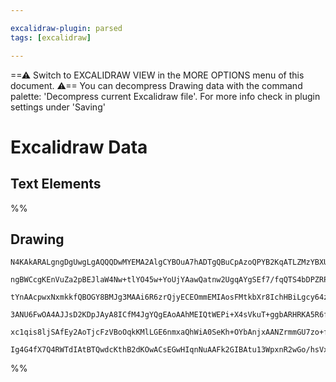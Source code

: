 ```yaml
---

excalidraw-plugin: parsed
tags: [excalidraw]

---
```

==⚠  Switch to EXCALIDRAW VIEW in the MORE OPTIONS menu of this document. ⚠== You can decompress Drawing data with the command palette: 'Decompress current Excalidraw file'. For more info check in plugin settings under 'Saving'


# Excalidraw Data
## Text Elements
%%
## Drawing
```compressed-json
N4KAkARALgngDgUwgLgAQQQDwMYEMA2AlgCYBOuA7hADTgQBuCpAzoQPYB2KqATLZMzYBXUtiRoIACyhQ4zZAHoFAc0JRJQgEYA6bGwC2CgF7N6hbEcK4OCtptbErHALRY8RMpWdx8Q1TdIEfARcZgRmBShcZQUebTiARgBmGjoghH0EDihmbgBtcDBQMBKIEm4IZQBlAGEAQSTJTQB2VJLIWEQKqCwoNtLMbmcAFh5m/lKYIYSANgAGbWSeAA4E

ngBWCcgKEnVuZa2pBEJlaW4Nw+tlYO45w+YoUjYAawQatnw2UgqAYgSEf7/fqQTS4bDPZRPIQcYjvT7fCSPazMOC4QLZYEQABmhHw+CqsBuEkEHkxDyerwA6rtJOd7o8XggCTAiegSeVDlDThxwrk0AlDmxUdg1FN+XM7oVIJDhHAAJLEPmoPIAXUOWPImQV3A4Qjxh0IMKwFVwc0xUJhPOYSt1+qlEDCCGI3ASs2GCTmMwSy3G9sYLHYXDQSUO/

tYnAAcpwxNxmkkfQBOGY8BMJg3MAAi6R6zrQjyECEOmmEMIAosFMtkbXr8IchHBiLgcy64zw5st1jNmjwkgk0/aiBxnjqa4dPuCndwsQQwocepg+hJzZQACq9CqYrGcKBVQhGcS8SXtbHbgBiuH0uLFqE29vnUDqRGUQfQwSxfVDTCg5gIj5OL+gIVMT0bJcENJhtTQW1a3tL4TkNAg1wXDdLiEKA2AAJXCPcD3zQsB3AgAJY5TkXVAEnidZCgAX

3ANU6FwOA4AJJsD2KDpJAyA8ICfM4JgYQgEAoAAhMEIQtWEPi+X4sVkuT+ggbARHRKA5R6fQCQpN4pIRdA/gBAyFKU0gVLUjJRPBGVoUk+FunIDgUTRLIP0KRTlOcsz9FPXF8UJbj2WdfjjNM9TNMZaliD2NA+Fc4KPNChlXmZVkHQ+DlYvc7JPIw4RuV5F0gsy1T1IAeWFUUXQlQqTPijJTzPC8r24W9SjirL1Pq7Jd33c4j0gNrioyJCHyfAC3

xc1qis8ljSAfEy2AoTjcFzVBoOqkKMlLGE6nmxaQhWiA0SeKh+OYbAnjxAANZrmmGU7zo+fAAE0XQSYZhm0ZYu29ZoWsgIw2AMbh2MgegCALF0aPW2r9By6yrSVCAJIUyESG6g81tc1GbOktAQYgYSPgOn4agTUnSdPU9MSw5Q9TRX5SwzRnGcpiAoYymqusShAyu/ThqztUo4ECMxhGYABxUg0ZwkdBcgDULwQLCjSljhlGB+0slwTRghWvDDmw

Ig4G4fX7Q4RWTdIAtBTQwdcKthB2dKOwACsEGwHIqnNuAAFk2GIBAtu13WpxnR2wGo/hsVxcJgdo6igA
```
%%
